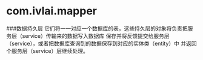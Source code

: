 # com.ivlai.mapper
###数据持久层
它们将一一对应一个数据库的表，这些持久层的对象将负责把服务层（service）传输来的数据写入数据库
保存并将反馈提交给服务层（service），或者把数据库查询到的数据保存到对应的实体类（entity）中
并返回个服务层（service）层继续处理。
